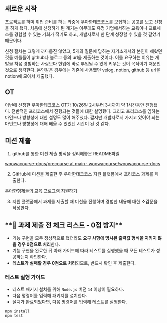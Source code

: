 ## 새로운 시작

프로젝트를 하며 취업 준비를 하는 와중에 우아한테크코스를 모집하는 공고를 보고 신청을 하게 됐다. 처음에 신청하게 된 계기는 아무래도 유명 기업에서하는 교육이나 프로세스를 경험할 수 있는 기회가 적기도 하고, 개발자로서 한 단계 성장할 수 있을 것 같았기 때문이다.

신청 절차는 그렇게 까다롭진 않았고, 5개의 질문에 답하는 자기소개서와 본인이 해왔던 것들 예를들어 github나 블로그 등의 url을 제출하는 것이다. 이를 요구하는 이유는 개발을 처음 경험하는 사람보다 현업에 바로 투입될 수 있게 키우는 것이 목적이기 때문인 것으로 생각한다. 본인같은 경우에는 기존에 사용했던 velog, notion, github 등 url을 notion에 모아서 제출했다.

## OT

이번에 신청한 우아한테크코스 OT가 10/26일 2시부터 3시까지 약 1시간동안 진행됐다. 전반적인 프리코스에서 진행되는 것들에 대한 설명했다. 그리고 프리코스를 임하는 마인드나 방향성에 대한 설명도 많이 해주셨다. 짧지만 개발자로서 가지고 있어야 되는 마인드나 방향성에 대해 배울 수 있었던 시간이 된 것 같다.

## 미션 제출

1.  github를 통한 미션 제출 방식을 정리해놓은 README파일

[woowacourse-docs/precourse at main · woowacourse/woowacourse-docs](https://github.com/woowacourse/woowacourse-docs/tree/main/precourse)

2. GitHub에 미션을 제출한 후 우아한테크코스 지원 플랫폼에서 프리코스 과제를 제출한다.

[우아한형제들의 교육 프로그램 지원하기](https://apply.techcourse.co.kr/applications/me)

3. 지원 플랫폼에서 과제를 제출할 때 미션을 진행하며 경험한 내용에 대한 소감문을 작성한다.

## \***\*🚨 과제 제출 전 체크 리스트 - 0점 방지\*\***

- 기능 구현을 모두 정상적으로 했더라도 **요구 사항에 명시된 출력값 형식을 지키지 않을 경우 0점으로 처리**한다.
- 기능 구현을 완료한 뒤 아래 가이드에 따라 테스트를 실행했을 때 모든 테스트가 성공하는지 확인한다.
- **테스트가 실패할 경우 0점으로 처리**되므로, 반드시 확인 후 제출한다.

### **테스트 실행 가이드**

- 테스트 패키지 설치를 위해 `Node.js` 버전 `14` 이상이 필요하다.
- 다음 명령어를 입력해 패키지를 설치한다.
- 설치가 완료되었다면, 다음 명령어를 입력해 테스트를 실행한다.

```jsx
npm install
npm test
```
